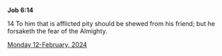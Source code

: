 **Job 6:14**

14 To him that is afflicted pity should be shewed from his friend; but he forsaketh the fear of the Almighty.

[Monday 12-February, 2024](https://getbible.life/kjv/Job/6/14)
